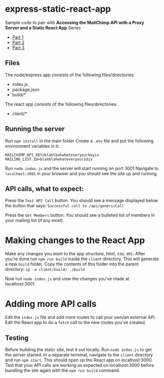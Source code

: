 # express-static-react-app
Sample code to pair with **Accessing the MailChimp API with a Proxy Server and a Static React App** Series

* [Part 1](https://codeburst.io/accessing-the-mailchimp-api-with-a-proxy-server-and-a-static-react-app-part-1-dd07329f1155)
* [Part 2](https://codeburst.io/accessing-the-mailchimp-api-with-a-proxy-server-and-a-static-react-app-part-2-2e4663645886)
* [Part 3](https://codeburst.io/accessing-the-mailchimp-api-with-a-proxy-server-and-a-static-react-app-part-3-edbc205b2c60)

## Files 

The node/express app consists of the following files/directories:

* index.js
* package.json
* build/*

The react app consists of the following files/directories: 

* client/*

## Running the server

Run `npm install` in the main folder
Create a `.env` file and put the following environment variables in it: 

```
MAILCHIMP_API_KEY=blahlbahwhateveryourkeyis
MAILING_LIST_ID=blahblahwhateveryouridis
```

Run `node index.js` and the server will start running on port 3001
Navigate to `localhost:3001` in your browser and you should see the site up and running. 

## API calls, what to expect: 
Press the `Test API Call` button. 
You should see a message displayed below the button that says: 
`Successful call to /api/genericCall`

Press the `Get Members` button. 
You should see a bulleted list of members in your mailing list (if any exist). 

# Making changes to the React App
Make any changes you want to the app structure, html, css, etc. 
After you're done run `npm run build` inside the `client` directory. 
This will generate a new `build` folder. Copy the contents of this folder into the parent directory:
`cp -a client/build/ ./build` 

Now run `node index.js` and view the changes you've made at localhost:3001

# Adding more API calls
Edit the `index.js` file and add more routes to call your own/an external API. 
Edit the React app to do a `fetch` call to the new routes you've created. 

## Testing
Before building the static site, test it out locally. 
Run `node index.js` to get the server started. 
In a separate terminal, navigate to the `client` directory and run `npm start`. This should open up the React app on localhost:3000. 
Test that your API calls are working as expected on localhost:3000 before bundling the site again with the `npm run build` command.
